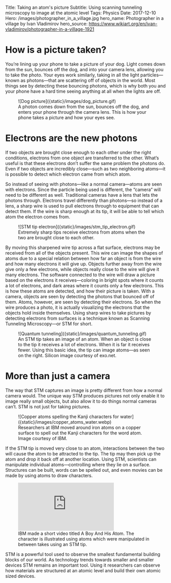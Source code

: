 Title: Taking an atom's picture
Subtitle: Using scanning tunneling microscopy to image at the atomic level
Tags: Physics
Date: 2017-12-10
Hero: /images/photographer_in_a_village.jpg
hero_name: Photographer in a village by Ivan Vladimirov
hero_source: https://www.wikiart.org/en/ivan-vladimirov/photographer-in-a-village-1921

# How is a picture taken?

You’re lining up your phone to take a picture of your dog.
Light comes down from the sun,
bounces off the dog,
and into your camera lens,
allowing you to take the photo.
Your eyes work similarly,
taking in all the light particles—known
as photons—that
are scattering off of objects in the world.
Most things see by detecting these bouncing photons,
which is why both you and your phone have a hard time
seeing anything at all
when the lights are off.

<figure markdown>
  ![Dog picture]({static}/images/dog_picture.gif)
  <figcaption>
      A photon comes down from the sun,
      bounces off the dog,
      and enters your phone through the camera lens.
      This is how your phone takes a picture and how your eyes see.
  </figcaption>
</figure>

# Electrons are the new photons

If two objects are brought close enough to each other
under the right conditions,
electrons from one object are transferred to the other.
What’s useful is that these electrons
don’t suffer the same problem the photons do.
Even if two objects are incredibly close—such
as two neighboring atoms—it
is possible to detect which electron came from which atom.

So instead of seeing with photons—like
a normal camera—atoms
are seen with electrons.
Since the particle being used is different,
the “camera“ will need to be different as well.
Traditional cameras have a lens that lets the photons through.
Electrons travel differently than photons—so
instead of a lens,
a sharp wire is used to pull electrons through
to equipment that can detect them.
If the wire is sharp enough at its tip,
it will be able to tell which atom the electron comes from.

<figure markdown>
  ![STM tip electron]({static}/images/stm_tip_electron.gif)
  <figcaption>
      Extremely sharp tips
      receive electrons from atoms
      when the two are brought close to each other.
  </figcaption>
</figure>

By moving this sharpened wire tip across a flat surface,
electrons may be received from all of the objects present.
This wire can image the shapes of atoms due to a special relation
between how far an object is from the wire
and how many electrons it will give up.
Objects further away from the wire give only a few electrons,
while objects really close to the wire will give it many electrons.
The software connected to the wire
will draw a picture based on the electrons it receives—coloring
in bright spots where it counts a lot of electrons,
and dark areas where it counts only a few electrons.
This is how these atoms are detected,
and how their picture is taken.
With a camera,
objects are seen by detecting the photons that bounced off of them.
Atoms,
however,
are seen by detecting their electrons.
So when the wire produces a photo,
it is actually visualizing the electrons
that the objects hold inside themselves.
Using sharp wires to take pictures by detecting electrons from surfaces
is a technique known as Scanning Tunneling Microscopy—or
STM for short.

<figure markdown>
  ![Quantum tunneling]({static}/images/quantum_tunneling.gif)
  <figcaption>
      An STM tip takes an image of an atom.
      When an object is close to the tip
      it receives a lot of electrons.
      When it is far
      it receives fewer.
      Using this basic idea,
      the tip can image atoms—as
      seen on the right.
      Silicon image courtesy of exo.net.
  </figcaption>
</figure>

# More than just a camera

The way that STM captures an image
is pretty different from how a normal camera would.
The unique way STM produces pictures
not only enable it to image really small objects,
but also allow it to do things normal cameras can’t.
STM is not just for taking pictures.

<figure markdown>
  ![Copper atoms spelling the Kanji characters for water]({static}/images/copper_atoms_water.webp)
  <figcaption>
      Researchers at IBM moved around iron atoms
      on a copper surface
      to spell out the Kanji characters for the word atom.
      Image courtesy of IBM.
  </figcaption>
</figure>

If the STM tip is moved very close to an atom,
interactions between the two
will cause the atom to be attracted to the tip.
The tip may then pick up the atom
and drop it back off at another location.
Using STM,
scientists can manipulate individual atoms—controlling
where they lie on a surface.
Structures can be built,
words can be spelled out,
and even movies can be made by using atoms to draw characters.

<figure>
  <iframe class="rounded-3xl aspect-video w-full" src="https://www.youtube.com/embed/oSCX78-8-q0" title="YouTube video player" frameborder="0" allow="accelerometer; autoplay; clipboard-write; encrypted-media; gyroscope; picture-in-picture" allowfullscreen>
  </iframe>
  <figcaption>
    IBM made a short video titled A Boy And His Atom.
    The character is illustrated using atoms
    which were manipulated in between takes using an STM tip.
  </figcaption>
</figure>

STM is a powerful tool
used to observe the smallest fundamental building blocks of our world.
As technology trends towards smaller and smaller devices
STM remains an important tool.
Using it researchers can observe how materials are structured at an atomic level
and build their own atomic sized devices.
